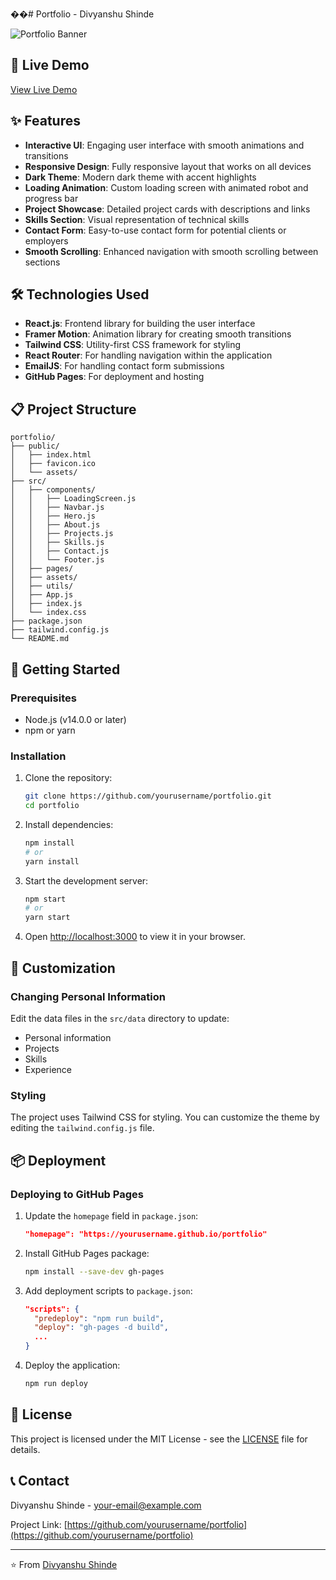 ��# Portfolio - Divyanshu Shinde

![Portfolio Banner](https://via.placeholder.com/1200x400?text=Divyanshu+Shinde+Portfolio)

## 🚀 Live Demo

[View Live Demo](https://your-portfolio-url.com)

## ✨ Features

- **Interactive UI**: Engaging user interface with smooth animations and transitions
- **Responsive Design**: Fully responsive layout that works on all devices
- **Dark Theme**: Modern dark theme with accent highlights
- **Loading Animation**: Custom loading screen with animated robot and progress bar
- **Project Showcase**: Detailed project cards with descriptions and links
- **Skills Section**: Visual representation of technical skills
- **Contact Form**: Easy-to-use contact form for potential clients or employers
- **Smooth Scrolling**: Enhanced navigation with smooth scrolling between sections

## 🛠️ Technologies Used

- **React.js**: Frontend library for building the user interface
- **Framer Motion**: Animation library for creating smooth transitions
- **Tailwind CSS**: Utility-first CSS framework for styling
- **React Router**: For handling navigation within the application
- **EmailJS**: For handling contact form submissions
- **GitHub Pages**: For deployment and hosting

## 📋 Project Structure

```
portfolio/
├── public/
│   ├── index.html
│   ├── favicon.ico
│   └── assets/
├── src/
│   ├── components/
│   │   ├── LoadingScreen.js
│   │   ├── Navbar.js
│   │   ├── Hero.js
│   │   ├── About.js
│   │   ├── Projects.js
│   │   ├── Skills.js
│   │   ├── Contact.js
│   │   └── Footer.js
│   ├── pages/
│   ├── assets/
│   ├── utils/
│   ├── App.js
│   ├── index.js
│   └── index.css
├── package.json
├── tailwind.config.js
└── README.md
```

## 🚀 Getting Started

### Prerequisites

- Node.js (v14.0.0 or later)
- npm or yarn

### Installation

1. Clone the repository:
   ```bash
   git clone https://github.com/yourusername/portfolio.git
   cd portfolio
   ```

2. Install dependencies:
   ```bash
   npm install
   # or
   yarn install
   ```

3. Start the development server:
   ```bash
   npm start
   # or
   yarn start
   ```

4. Open [http://localhost:3000](http://localhost:3000) to view it in your browser.

## 🔧 Customization

### Changing Personal Information

Edit the data files in the `src/data` directory to update:
- Personal information
- Projects
- Skills
- Experience

### Styling

The project uses Tailwind CSS for styling. You can customize the theme by editing the `tailwind.config.js` file.

## 📦 Deployment

### Deploying to GitHub Pages

1. Update the `homepage` field in `package.json`:
   ```json
   "homepage": "https://yourusername.github.io/portfolio"
   ```

2. Install GitHub Pages package:
   ```bash
   npm install --save-dev gh-pages
   ```

3. Add deployment scripts to `package.json`:
   ```json
   "scripts": {
     "predeploy": "npm run build",
     "deploy": "gh-pages -d build",
     ...
   }
   ```

4. Deploy the application:
   ```bash
   npm run deploy
   ```

## 📝 License

This project is licensed under the MIT License - see the [LICENSE](LICENSE) file for details.

## 📞 Contact

Divyanshu Shinde - [your-email@example.com](mailto:your-email@example.com)

Project Link: [https://github.com/yourusername/portfolio](https://github.com/yourusername/portfolio)

---

⭐️ From [Divyanshu Shinde](https://github.com/yourusername)
